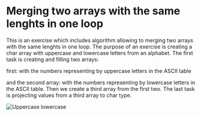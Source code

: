 # Merging two arrays with the same lenghts in one loop
This is an exercise which includes algorithm allowing to merging two arrays with the same lenghts in one loop. The purpose of an exercise is creating a char array with uppercase and lowercase letters from an alphabet.
The first task is creating and filling two arrays:

first: with the numbers representing by uppercase letters in the ASCII table

and the second array: with the numbers representing by lowercase letters in the ASCII table.
Then we create a third array from the first two.
The last task is projecting values from a third array to char type.


![Uppercase lowercase](https://github.com/DominikSmo/ASCII-table-exercise/assets/147718259/f0c2774b-dc08-4d77-964d-6c306f468202)
